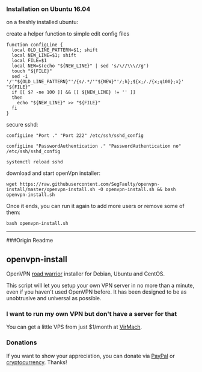 
### Installation on Ubuntu 16.04

on a freshly installed ubuntu:

create a helper function to simple edit config files

    function configLine {
      local OLD_LINE_PATTERN=$1; shift
      local NEW_LINE=$1; shift
      local FILE=$1
      local NEW=$(echo "${NEW_LINE}" | sed 's/\//\\\//g')
      touch "${FILE}"
      sed -i '/'"${OLD_LINE_PATTERN}"'/{s/.*/'"${NEW}"'/;h};${x;/./{x;q100};x}' "${FILE}"
      if [[ $? -ne 100 ]] && [[ ${NEW_LINE} != '' ]]
      then
        echo "${NEW_LINE}" >> "${FILE}"
      fi
    }

secure sshd:

`configLine "Port ." "Port 222" /etc/ssh/sshd_config`

`configLine "PasswordAuthentication ." "PasswordAuthentication no" /etc/ssh/sshd_config`

`systemctl reload sshd`

download and start openVpn installer:

`wget https://raw.githubusercontent.com/SegFaulty/openvpn-install/master/openvpn-install.sh -O openvpn-install.sh && bash openvpn-install.sh`

Once it ends, you can run it again to add more users or remove some of them:

`bash openvpn-install.sh`


--------
###Origin Readme


## openvpn-install
OpenVPN [road warrior](http://en.wikipedia.org/wiki/Road_warrior_%28computing%29) installer for Debian, Ubuntu and CentOS.

This script will let you setup your own VPN server in no more than a minute, even if you haven't used OpenVPN before. It has been designed to be as unobtrusive and universal as possible.

### I want to run my own VPN but don't have a server for that
You can get a little VPS from just $1/month at [VirMach](https://billing.virmach.com/aff.php?aff=4109&url=billing.virmach.com/cart.php?gid=1).

### Donations

If you want to show your appreciation, you can donate via [PayPal](https://www.paypal.com/cgi-bin/webscr?cmd=_s-xclick&hosted_button_id=VBAYDL34Z7J6L) or [cryptocurrency](https://pastebin.com/raw/M2JJpQpC). Thanks!
